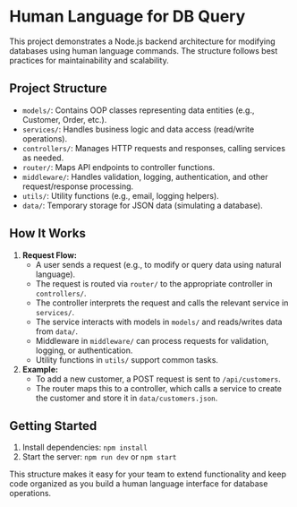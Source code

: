# Human Language for DB Query

This project demonstrates a Node.js backend architecture for modifying databases using human language commands. The structure follows best practices for maintainability and scalability.

## Project Structure
- `models/`: Contains OOP classes representing data entities (e.g., Customer, Order, etc.).
- `services/`: Handles business logic and data access (read/write operations).
- `controllers/`: Manages HTTP requests and responses, calling services as needed.
- `router/`: Maps API endpoints to controller functions.
- `middleware/`: Handles validation, logging, authentication, and other request/response processing.
- `utils/`: Utility functions (e.g., email, logging helpers).
- `data/`: Temporary storage for JSON data (simulating a database).

## How It Works
1. **Request Flow:**
   - A user sends a request (e.g., to modify or query data using natural language).
   - The request is routed via `router/` to the appropriate controller in `controllers/`.
   - The controller interprets the request and calls the relevant service in `services/`.
   - The service interacts with models in `models/` and reads/writes data from `data/`.
   - Middleware in `middleware/` can process requests for validation, logging, or authentication.
   - Utility functions in `utils/` support common tasks.
2. **Example:**
   - To add a new customer, a POST request is sent to `/api/customers`.
   - The router maps this to a controller, which calls a service to create the customer and store it in `data/customers.json`.

## Getting Started
1. Install dependencies: `npm install`
2. Start the server: `npm run dev` or `npm start`

This structure makes it easy for your team to extend functionality and keep code organized as you build a human language interface for database operations.
